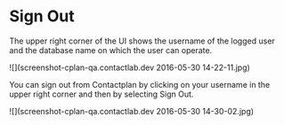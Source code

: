 # Sign Out

The upper right corner of the UI shows the username of the logged user and the database name on which the user can operate.

![](screenshot-cplan-qa.contactlab.dev 2016-05-30 14-22-11.jpg)

You can sign out from Contactplan by clicking on your username in the upper right corner and then by selecting Sign Out.

![](screenshot-cplan-qa.contactlab.dev 2016-05-30 14-30-02.jpg)

